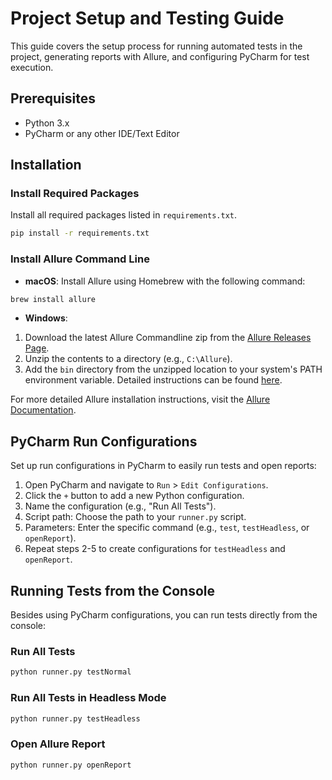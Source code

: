 # Project Setup and Testing Guide

This guide covers the setup process for running automated tests in the project, generating reports with Allure, and configuring PyCharm for test execution.
## Prerequisites

- Python 3.x
- PyCharm or any other IDE/Text Editor

## Installation

### Install Required Packages

Install all required packages listed in `requirements.txt`.

```bash
pip install -r requirements.txt
```

### Install Allure Command Line

- **macOS**: Install Allure using Homebrew with the following command:

```bash
brew install allure
```

- **Windows**:

1. Download the latest Allure Commandline zip from the [Allure Releases Page](https://github.com/allure-framework/allure2/releases).
2. Unzip the contents to a directory (e.g., `C:\Allure`).
3. Add the `bin` directory from the unzipped location to your system's PATH environment variable. Detailed instructions can be found [here](https://www.architectryan.com/2018/03/17/add-to-the-path-on-windows-10/).

For more detailed Allure installation instructions, visit the [Allure Documentation](https://docs.qameta.io/allure/).

## PyCharm Run Configurations

Set up run configurations in PyCharm to easily run tests and open reports:

1. Open PyCharm and navigate to `Run` > `Edit Configurations`.
2. Click the `+` button to add a new Python configuration.
3. Name the configuration (e.g., "Run All Tests").
4. Script path: Choose the path to your `runner.py` script.
5. Parameters: Enter the specific command (e.g., `test`, `testHeadless`, or `openReport`).
6. Repeat steps 2-5 to create configurations for `testHeadless` and `openReport`.

## Running Tests from the Console

Besides using PyCharm configurations, you can run tests directly from the console:

### Run All Tests

```bash
python runner.py testNormal
```

### Run All Tests in Headless Mode

```bash
python runner.py testHeadless
```

### Open Allure Report

```bash
python runner.py openReport
```